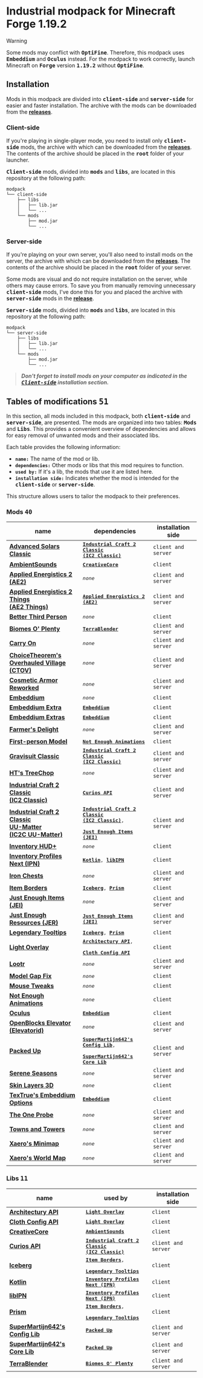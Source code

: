 # Industrial modpack for Minecraft Forge 1.19.2

> [!WARNING]
> Some mods may conflict with <kbd>**OptiFine**</kbd>. Therefore, this modpack uses <kbd>**Embeddium**</kbd> and <kbd>**Oculus**</kbd> instead. For the modpack to work correctly, launch Minecraft on <kbd>**Forge**</kbd> version <kbd>**1.19.2**</kbd> without <kbd>**OptiFine**</kbd>.

## Installation

Mods in this modpack are divided into <kbd>**client-side**</kbd> and <kbd>**server-side**</kbd> for easier and faster installation. The archive with the mods can be downloaded from the [**releases**][releases].

### Client-side

If you're playing in single-player mode, you need to install only <kbd>**client-side**</kbd> mods, the archive with which can be downloaded from the [**releases**][releases]. The contents of the archive should be placed in the <kbd>**root**</kbd> folder of your launcher.

<kbd>**Client-side**</kbd> mods, divided into <kbd>**mods**</kbd> and <kbd>**libs**</kbd>, are located in this repository at the following path:

```
modpack
└── client-side
    ├── libs
    │   ├── lib.jar
    │   └── ...
    └── mods
        ├── mod.jar
        └── ...
```

### Server-side

If you're playing on your own server, you'll also need to install mods on the server, the archive with which can be downloaded from the [**releases**][releases]. The contents of the archive should be placed in the <kbd>**root**</kbd> folder of your server.

Some mods are visual and do not require installation on the server, while others may cause errors. To save you from manually removing unnecessary <kbd>**client-side**</kbd> mods, I've done this for you and placed the archive with <kbd>**server-side**</kbd> mods in the [**release**][releases].

<kbd>**Server-side**</kbd> mods, divided into <kbd>**mods**</kbd> and <kbd>**libs**</kbd>, are located in this repository at the following path:

```
modpack
└── server-side
    ├── libs
    │   ├── lib.jar
    │   └── ...
    └── mods
        ├── mod.jar
        └── ...
```

> **_Don't forget to install mods on your computer as indicated in the <kbd>[**_Client-side_**](#client-side)</kbd> installation section._**

## Tables of modifications <kbd>**51**</kbd>

In this section, all mods included in this modpack, both <kbd>**client-side**</kbd> and <kbd>**server-side**</kbd>, are presented. The mods are organized into two tables: <kbd>**Mods**</kbd> and <kbd>**Libs**</kbd>. This provides a convenient overview of dependencies and allows for easy removal of unwanted mods and their associated libs.

Each table provides the following information:

- **`name:`** The name of the mod or lib.
- **`dependencies:`** Other mods or libs that this mod requires to function.
- **`used by:`** If it's a lib, the mods that use it are listed here.
- **`installation side:`** Indicates whether the mod is intended for the <kbd>**client-side**</kbd> or <kbd>**server-side**</kbd>.

This structure allows users to tailor the modpack to their preferences.

### Mods <kbd>**40**</kbd>

[comment]: # (For convenient reading of tables in this file, disable word wrap.)

| **name**                                                                                 | **dependencies**                                                                                                                               | **installation side** |
| ---------------------------------------------------------------------------------------- | ---------------------------------------------------------------------------------------------------------------------------------------------- | --------------------- |
| [**Advanced Solars Classic**][advanced-solars-classic]                                   | <kbd>[**Industrial Craft 2 Classic<br>(IC2 Classic)**][ic2-classic]</kbd>                                                                      | `client and server`   |
| [**AmbientSounds**][ambientsounds]                                                       | <kbd>[**CreativeCore**][creativecore]</kbd>                                                                                                    | `client`              |
| [**Applied Energistics 2 (AE2)**][ae2]                                                   | <kbd>_none_</kbd>                                                                                                                              | `client and server`   |
| [**Applied Energistics 2 Things<br>(AE2 Things)**][ae2-things]                           | <kbd>[**Applied Energistics 2 (AE2)**][ae2]</kbd>                                                                                              | `client and server`   |
| [**Better Third Person**][better-third-person]                                           | <kbd>_none_</kbd>                                                                                                                              | `client`              |
| [**Biomes O' Plenty**][biomes-o-plenty]                                                  | <kbd>[**TerraBlender**][terrablender]</kbd>                                                                                                    | `client and server`   |
| [**Carry On**][carry-on]                                                                 | <kbd>_none_</kbd>                                                                                                                              | `client and server`   |
| [**ChoiceTheorem's<br>Overhauled Village<br>(CTOV)**][ctov]                              | <kbd>_none_</kbd>                                                                                                                              | `client and server`   |
| [**Cosmetic Armor Reworked**][cosmetic-armor-reworked]                                   | <kbd>_none_</kbd>                                                                                                                              | `client and server`   |
| [**Embeddium**][embeddium]                                                               | <kbd>_none_</kbd>                                                                                                                              | `client`              |
| [**Embeddium Extra**][embeddium-extra]                                                   | <kbd>[**Embeddium**][embeddium]</kbd>                                                                                                          | `client`              |
| [**Embeddium Extras**][embeddium-extras]                                                 | <kbd>[**Embeddium**][embeddium]</kbd>                                                                                                          | `client`              |
| [**Farmer's Delight**][farmers-delight]                                                  | <kbd>_none_</kbd>                                                                                                                              | `client and server`   |
| [**First-person Model**][first-person-model]                                             | <kbd>[**Not Enough Animations**][not-enough-animations]</kbd>                                                                                  | `client`              |
| [**Gravisuit Classic**][gravisuit-classic]                                               | <kbd>[**Industrial Craft 2 Classic<br>(IC2 Classic)**][ic2-classic]</kbd>                                                                      | `client and server`   |
| [**HT's TreeChop**][hts-treechop]                                                        | <kbd>_none_</kbd>                                                                                                                              | `client and server`   |
| [**Industrial Craft 2 Classic<br>(IC2 Classic)**][ic2-classic]                           | <kbd>[**Curios API**][curios-api]</kbd>                                                                                                        | `client and server`   |
| [**Industrial Craft 2 Classic<br>UU-Matter<br>(IC2C UU-Matter)**][ic2-classic-uu-matter] | <kbd>[**Industrial Craft 2 Classic<br>(IC2 Classic)**][ic2-classic],<br><br>[**Just Enough Items (JEI)**][jei]</kbd>                           | `client and server`   |
| [**Inventory HUD+**][inventory-hud]                                                      | <kbd>_none_</kbd>                                                                                                                              | `client`              |
| [**Inventory Profiles Next (IPN)**][ipn]                                                 | <kbd>[**Kotlin**][kotlin], [**libIPN**][libipn]</kbd>                                                                                          | `client`              |
| [**Iron Chests**][iron-chests]                                                           | <kbd>_none_</kbd>                                                                                                                              | `client and server`   |
| [**Item Borders**][item-borders]                                                         | <kbd>[**Iceberg**][iceberg], [**Prism**][prism]</kbd>                                                                                          | `client`              |
| [**Just Enough Items (JEI)**][jei]                                                       | <kbd>_none_</kbd>                                                                                                                              | `client and server`   |
| [**Just Enough Resources (JER)**][jer]                                                   | <kbd>[**Just Enough Items (JEI)**][jei]</kbd>                                                                                                  | `client and server`   |
| [**Legendary Tooltips**][legendary-tooltips]                                             | <kbd>[**Iceberg**][iceberg], [**Prism**][prism]</kbd>                                                                                          | `client`              |
| [**Light Overlay**][light-overlay]                                                       | <kbd>[**Architectury API**][architectury-api],<br><br>[**Cloth Config API**][cloth-config-api]</kbd>                                           | `client`              |
| [**Lootr**][lootr]                                                                       | <kbd>_none_</kbd>                                                                                                                              | `client and server`   |
| [**Model Gap Fix**][model-gap-fix]                                                       | <kbd>_none_</kbd>                                                                                                                              | `client`              |
| [**Mouse Tweaks**][mouse-tweaks]                                                         | <kbd>_none_</kbd>                                                                                                                              | `client`              |
| [**Not Enough Animations**][not-enough-animations]                                       | <kbd>_none_</kbd>                                                                                                                              | `client`              |
| [**Oculus**][oculus]                                                                     | <kbd>[**Embeddium**][embeddium]</kbd>                                                                                                          | `client`              |
| [**OpenBlocks Elevator<br>(Elevatorid)**][elevatorid]                                    | <kbd>_none_</kbd>                                                                                                                              | `client and server`   |
| [**Packed Up**][packed-up]                                                               | <kbd>[**SuperMartijn642's Config Lib**][supermartijn642s-config-lib],<br><br>[**SuperMartijn642's Core Lib**][supermartijn642s-core-lib]</kbd> | `client and server`   |
| [**Serene Seasons**][serene-seasons]                                                     | <kbd>_none_</kbd>                                                                                                                              | `client and server`   |
| [**Skin Layers 3D**][skin-layers-3d]                                                     | <kbd>_none_</kbd>                                                                                                                              | `client`              |
| [**TexTrue's Embeddium Options**][textrues-embeddium-options]                            | <kbd>[**Embeddium**][embeddium]</kbd>                                                                                                          | `client`              |
| [**The One Probe**][the-one-probe]                                                       | <kbd>_none_</kbd>                                                                                                                              | `client and server`   |
| [**Towns and Towers**][towns-and-towers]                                                 | <kbd>_none_</kbd>                                                                                                                              | `client and server`   |
| [**Xaero's Minimap**][xaeros-minimap]                                                    | <kbd>_none_</kbd>                                                                                                                              | `client and server`   |
| [**Xaero's World Map**][xaeros-world-map]                                                | <kbd>_none_</kbd>                                                                                                                              | `client and server`   |

### Libs <kbd>**11**</kbd>

[comment]: # (For convenient reading of tables in this file, disable word wrap.)

| **name**                                                        | **used by**                                                                                      | **installation side** |
| --------------------------------------------------------------- | ------------------------------------------------------------------------------------------------ | --------------------- |
| [**Architectury API**][architectury-api]                        | <kbd>[**Light Overlay**][light-overlay]</kbd>                                                    | `client`              |
| [**Cloth Config API**][cloth-config-api]                        | <kbd>[**Light Overlay**][light-overlay]</kbd>                                                    | `client`              |
| [**CreativeCore**][creativecore]                                | <kbd>[**AmbientSounds**][ambientsounds]</kbd>                                                    | `client`              |
| [**Curios API**][curios-api]                                    | <kbd>[**Industrial Craft 2 Classic<br>(IC2 Classic)**][ic2-classic]</kbd>                        | `client and server`   |
| [**Iceberg**][iceberg]                                          | <kbd>[**Item Borders**][item-borders],<br><br>[**Legendary Tooltips**][legendary-tooltips]</kbd> | `client`              |
| [**Kotlin**][kotlin]                                            | <kbd>[**Inventory Profiles Next (IPN)**][ipn]</kbd>                                              | `client`              |
| [**libIPN**][libipn]                                            | <kbd>[**Inventory Profiles Next (IPN)**][ipn]</kbd>                                              | `client`              |
| [**Prism**][prism]                                              | <kbd>[**Item Borders**][item-borders],<br><br>[**Legendary Tooltips**][legendary-tooltips]</kbd> | `client`              |
| [**SuperMartijn642's Config Lib**][supermartijn642s-config-lib] | <kbd>[**Packed Up**][packed-up]</kbd>                                                            | `client and server`   |
| [**SuperMartijn642's Core Lib**][supermartijn642s-core-lib]     | <kbd>[**Packed Up**][packed-up]</kbd>                                                            | `client and server`   |
| [**TerraBlender**][terrablender]                                | <kbd>[**Biomes O' Plenty**][biomes-o-plenty]</kbd>                                               | `client and server`   |


[advanced-solars-classic]: https://www.curseforge.com/minecraft/mc-mods/advanced-solars-classic
[ambientsounds]: https://www.curseforge.com/minecraft/mc-mods/ambientsounds
[ae2]: https://www.curseforge.com/minecraft/mc-mods/applied-energistics-2
[ae2-things]: https://www.curseforge.com/minecraft/mc-mods/ae2-things-forge
[better-third-person]: https://www.curseforge.com/minecraft/mc-mods/better-third-person
[biomes-o-plenty]: https://www.curseforge.com/minecraft/mc-mods/biomes-o-plenty
[carry-on]: https://www.curseforge.com/minecraft/mc-mods/carry-on
[ctov]: https://www.curseforge.com/minecraft/mc-mods/choicetheorems-overhauled-village
[cosmetic-armor-reworked]: https://www.curseforge.com/minecraft/mc-mods/cosmetic-armor-reworked
[embeddium]: https://www.curseforge.com/minecraft/mc-mods/embeddium
[embeddium-extra]: https://www.curseforge.com/minecraft/mc-mods/rubidium-extra
[embeddium-extras]: https://www.curseforge.com/minecraft/mc-mods/magnesium-extras
[farmers-delight]: https://www.curseforge.com/minecraft/mc-mods/farmers-delight
[first-person-model]: https://www.curseforge.com/minecraft/mc-mods/first-person-model
[gravisuit-classic]: https://www.curseforge.com/minecraft/mc-mods/gravisuit-classic
[hts-treechop]: https://www.curseforge.com/minecraft/mc-mods/treechop
[ic2-classic]: https://www.curseforge.com/minecraft/mc-mods/ic2-classic
[ic2-classic-uu-matter]: https://www.curseforge.com/minecraft/mc-mods/ic2cuumatter
[inventory-hud]: https://www.curseforge.com/minecraft/mc-mods/inventory-hud-forge
[ipn]: https://www.curseforge.com/minecraft/mc-mods/inventory-profiles-next
[iron-chests]: https://www.curseforge.com/minecraft/mc-mods/iron-chests
[item-borders]: https://www.curseforge.com/minecraft/mc-mods/item-borders
[jei]: https://www.curseforge.com/minecraft/mc-mods/jei
[jer]: https://www.curseforge.com/minecraft/mc-mods/just-enough-resources-jer
[legendary-tooltips]: https://www.curseforge.com/minecraft/mc-mods/legendary-tooltips
[light-overlay]: https://www.curseforge.com/minecraft/mc-mods/light-overlay
[lootr]: https://www.curseforge.com/minecraft/mc-mods/lootr
[model-gap-fix]: https://www.curseforge.com/minecraft/mc-mods/model-gap-fix
[mouse-tweaks]: https://www.curseforge.com/minecraft/mc-mods/mouse-tweaks
[not-enough-animations]: https://www.curseforge.com/minecraft/mc-mods/not-enough-animations
[oculus]: https://www.curseforge.com/minecraft/mc-mods/oculus
[elevatorid]: https://www.curseforge.com/minecraft/mc-mods/openblocks-elevator
[packed-up]: https://www.curseforge.com/minecraft/mc-mods/packed-up-backpacks
[serene-seasons]: https://www.curseforge.com/minecraft/mc-mods/serene-seasons
[skin-layers-3d]: https://www.curseforge.com/minecraft/mc-mods/skin-layers-3d
[textrues-embeddium-options]: https://www.curseforge.com/minecraft/mc-mods/textrues-embeddium-options
[the-one-probe]: https://www.curseforge.com/minecraft/mc-mods/the-one-probe
[towns-and-towers]: https://www.curseforge.com/minecraft/mc-mods/towns-and-towers
[xaeros-minimap]: https://www.curseforge.com/minecraft/mc-mods/xaeros-minimap
[xaeros-world-map]: https://www.curseforge.com/minecraft/mc-mods/xaeros-world-map

[architectury-api]: https://www.curseforge.com/minecraft/mc-mods/architectury-api
[cloth-config-api]: https://www.curseforge.com/minecraft/mc-mods/cloth-config
[creativecore]: https://www.curseforge.com/minecraft/mc-mods/creativecore
[curios-api]: https://www.curseforge.com/minecraft/mc-mods/curios
[iceberg]: https://www.curseforge.com/minecraft/mc-mods/iceberg
[kotlin]: https://www.curseforge.com/minecraft/mc-mods/kotlin-for-forge
[libipn]: https://www.curseforge.com/minecraft/mc-mods/libipn
[prism]: https://www.curseforge.com/minecraft/mc-mods/prism-lib
[supermartijn642s-config-lib]: https://www.curseforge.com/minecraft/mc-mods/supermartijn642s-config-lib
[supermartijn642s-core-lib]: https://www.curseforge.com/minecraft/mc-mods/supermartijn642s-core-lib
[terrablender]: https://www.curseforge.com/minecraft/mc-mods/terrablender

[releases]: https://github.com/iwdath/mc-modpacks/releases